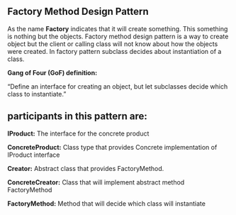 ## Factory Method Design Pattern

As the name **Factory** indicates that it will create something. This something is nothing but the objects. Factory method design pattern is a way to create object but the client or calling class will not know about how the objects were created. In factory pattern subclass decides about instantiation of a class.

**Gang of Four (GoF) definition:**

“Define an interface for creating an object, but let subclasses decide which class to instantiate.”

## participants in this pattern are:

**IProduct:** The interface for the concrete product

**ConcreteProduct:** Class type that provides Concrete implementation of IProduct interface

**Creator:** Abstract class that provides FactoryMethod.

**ConcreteCreator:** Class that will implement abstract method FactoryMethod

**FactoryMethod:** Method that will decide which class will instantiate